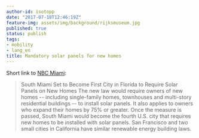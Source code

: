 ```yaml
---
author-id: isotopp
date: "2017-07-18T12:46:19Z"
feature-img: assets/img/background/rijksmuseum.jpg
published: true
status: publish
tags:
- mobility
- lang_en
title: Mandatory solar panels for new homes
---
```

Short link to [NBC Miami](http://www.nbcmiami.com/news/local/South-Miami-Set-to-Become-First-City-in-Florida-to-Require-Solar-Panels-on-New-Homes-434557443.html):

> South Miami Set to Become First City in Florida to Require Solar Panels on
> New Homes The new law would require owners of new homes -- including
> single-family homes, townhouses and multi-story residential buildings --
> to install solar panels. It also applies to owners who expand their homes
> by 75% or greater. Once the measure is passed, South Miami would become
> the fourth U.S. city that requires new homes to be installed with solar
> panels. San Francisco and two small cities in California have similar
> renewable energy building laws.
